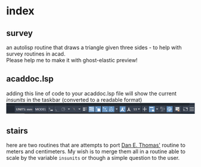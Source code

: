 # index

## survey
an autolisp routine that draws a triangle given three sides - to help with survey routines in acad.  
Please help me to make it with ghost-elastic preview!

## acaddoc.lsp

adding this line of code to your acaddoc.lsp file will show the current _insunits_ in the taskbar (converted to a readable format)  
![](images/units.png)

## stairs

here are two routines that are attempts to port [Dan E. Thomas'](https://forums.autodesk.com/t5/autocad-forum/custom-stair-program/td-p/5606736) routine to meters and centimeters.
My wish is to merge them all in a routine able to scale by the variable `insunits` or though a simple question to the user.
